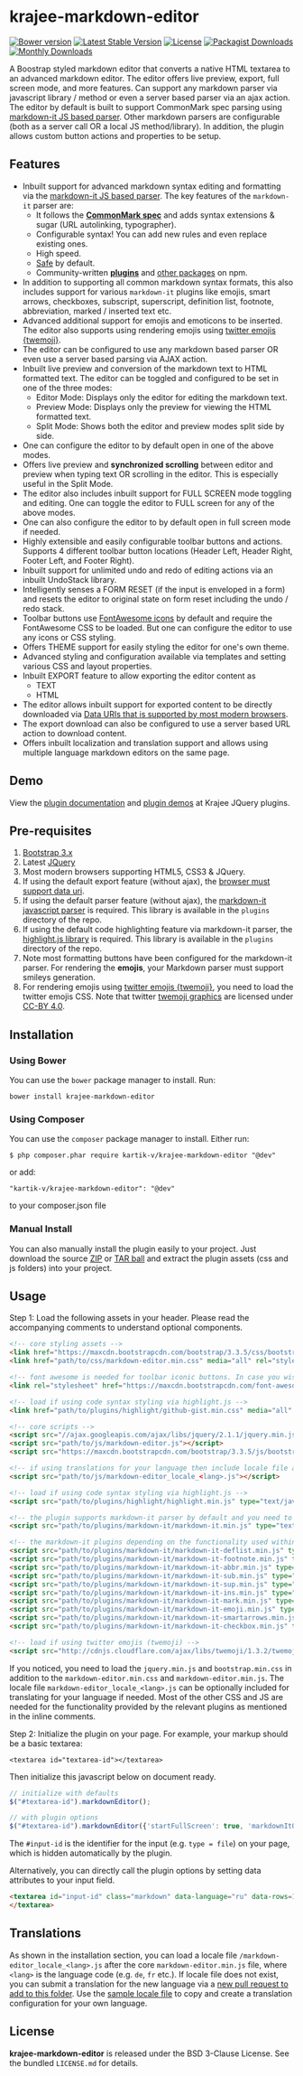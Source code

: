krajee-markdown-editor
======================

[![Bower version](https://badge.fury.io/bo/krajee-markdown-editor.svg)](http://badge.fury.io/bo/krajee-markdown-editor)
[![Latest Stable Version](https://poser.pugx.org/kartik-v/krajee-markdown-editor/v/stable)](https://packagist.org/packages/kartik-v/krajee-markdown-editor)
[![License](https://poser.pugx.org/kartik-v/krajee-markdown-editor/license)](https://packagist.org/packages/kartik-v/krajee-markdown-editor)
[![Packagist Downloads](https://poser.pugx.org/kartik-v/krajee-markdown-editor/downloads)](https://packagist.org/packages/kartik-v/krajee-markdown-editor)
[![Monthly Downloads](https://poser.pugx.org/kartik-v/krajee-markdown-editor/d/monthly)](https://packagist.org/packages/kartik-v/krajee-markdown-editor)

A Boostrap styled markdown editor that converts a native HTML textarea to an advanced markdown editor. The editor offers live preview, export, full screen mode, and more features. Can support any markdown parser via javascript library / method or even a server based parser via an ajax action. The editor by default is built to support CommonMark spec parsing using [markdown-it JS based parser](https://markdown-it.github.io/). Other markdown parsers are configurable (both as a server call OR a local JS method/library). In addition, the plugin allows custom button actions and properties to be setup.

## Features

- Inbuilt support for advanced markdown syntax editing and formatting via the [markdown-it JS based parser](https://markdown-it.github.io/). The key features of the `markdown-it` parser are:
    - It follows the __[CommonMark spec](http://spec.commonmark.org/)__ and adds syntax extensions & sugar (URL autolinking, typographer).
    - Configurable syntax! You can add new rules and even replace existing ones.
    - High speed.
    - [Safe](https://github.com/markdown-it/markdown-it/tree/master/docs/security.md) by default.
    - Community-written __[plugins](https://www.npmjs.org/browse/keyword/markdown-it-plugin)__ and [other packages](https://www.npmjs.org/browse/keyword/markdown-it) on npm.
- In addition to supporting all common markdown syntax formats, this also includes support for various `markdown-it` plugins like emojis, smart arrows, checkboxes, subscript, superscript, definition list, footnote, abbreviation, marked / inserted text etc.
- Advanced additional support for emojis and emoticons to be inserted. The editor also supports using rendering emojis using [twitter emojis {twemoji}](https://github.com/twitter/twemoji).
- The editor can be configured to use any markdown based parser OR even use a server based parsing via AJAX action.
- Inbuilt live preview and conversion of the markdown text to HTML formatted text. The editor can be toggled and configured to be set in one of the three modes:
   - Editor Mode: Displays only the editor for editing the markdown text.
   - Preview Mode: Displays only the preview for viewing the HTML formatted text.
   - Split Mode: Shows both the editor and preview modes split side by side.
- One can configure the editor to by default open in one of the above modes.
- Offers live preview and **synchronized scrolling** between editor and preview when typing text OR scrolling in the editor. This is especially useful in the Split Mode.
- The editor also includes inbuilt support for FULL SCREEN mode toggling and editing. One can toggle the editor to FULL screen for any of the above modes. 
- One can also configure the editor to by default open in full screen mode if needed.
- Highly extensible and easily configurable toolbar buttons and actions. Supports 4 different toolbar button locations (Header Left, Header Right, Footer Left, and Footer Right).
- Inbuilt support for unlimited undo and redo of editing actions via an inbuilt UndoStack library.
- Intelligently senses a FORM RESET (if the input is enveloped in a form) and resets the editor to original state on form reset including the undo / redo stack.
- Toolbar buttons use [FontAwesome icons](http://fortawesome.github.io/Font-Awesome/) by default and require the FontAwesome CSS to be loaded. But one can configure the editor to use any icons or CSS styling.
- Offers THEME support for easily styling the editor for one's own theme.
- Advanced styling and configuration available via templates and setting various CSS and layout properties.
- Inbuilt EXPORT feature to allow exporting the editor content as 
   - TEXT
   - HTML
- The editor allows inbuilt support for exported content to be directly downloaded via [Data URIs that is supported by most modern browsers](caniuse.com/datauri). 
- The export download can also be configured to use a server based URL action to download content.
- Offers inbuilt localization and translation support and allows using multiple language markdown editors on the same page.

## Demo

View the [plugin documentation](http://plugins.krajee.com/markdown-editor) and [plugin demos](http://plugins.krajee.com/markdown-editor/demo) at Krajee JQuery plugins. 

## Pre-requisites  

1. [Bootstrap 3.x](http://getbootstrap.com/)
2. Latest [JQuery](http://jquery.com/)
3. Most modern browsers supporting HTML5, CSS3 & JQuery. 
4. If using the default export feature (without ajax), the [browser must support data uri](http://caniuse.com/#feat=datauri).
5. If using the default parser feature (without ajax), the [markdown-it javascript parser](https://markdown-it.github.io/) is required. This library is available in the `plugins` directory of the repo.
6. If using the default code highlighting feature via markdown-it parser, the [highlight.js library](https://highlightjs.org/) is required. This library is available in the `plugins` directory of the repo.
7. Note most formatting buttons have been configured for the markdown-it parser. For rendering the **emojis**, your Markdown parser must support smileys generation. 
8. For rendering emojis using [twitter emojis {twemoji}](https://github.com/twitter/twemoji), you need to load the twitter emojis CSS. Note that twitter [twemoji graphics](https://github.com/twitter/twemoji) are licensed under [CC-BY 4.0](https://creativecommons.org/licenses/by/4.0/).

## Installation

### Using Bower
You can use the `bower` package manager to install. Run:

    bower install krajee-markdown-editor

### Using Composer
You can use the `composer` package manager to install. Either run:

    $ php composer.phar require kartik-v/krajee-markdown-editor "@dev"

or add:

    "kartik-v/krajee-markdown-editor": "@dev"

to your composer.json file

### Manual Install

You can also manually install the plugin easily to your project. Just download the source [ZIP](https://github.com/kartik-v/krajee-markdown-editor/zipball/master) or [TAR ball](https://github.com/kartik-v/krajee-markdown-editor/tarball/master) and extract the plugin assets (css and js folders) into your project.

## Usage

Step 1: Load the following assets in your header. Please read the accompanying comments to understand optional components. 

```html
<!-- core styling assets -->
<link href="https://maxcdn.bootstrapcdn.com/bootstrap/3.3.5/css/bootstrap.min.css" rel="stylesheet">
<link href="path/to/css/markdown-editor.min.css" media="all" rel="stylesheet" type="text/css" />

<!-- font awesome is needed for toolbar iconic buttons. In case you wish to override icons you can skip this -->
<link rel="stylesheet" href="https://maxcdn.bootstrapcdn.com/font-awesome/4.5.0/css/font-awesome.min.css">

<!-- load if using code syntax styling via highlight.js -->
<link href="path/to/plugins/highlight/github-gist.min.css" media="all" rel="stylesheet" type="text/css"/>

<!-- core scripts -->
<script src="//ajax.googleapis.com/ajax/libs/jquery/2.1.1/jquery.min.js"></script>
<script src="path/to/js/markdown-editor.js"></script>
<script src="https://maxcdn.bootstrapcdn.com/bootstrap/3.3.5/js/bootstrap.min.js" type="text/javascript"></script>

<!-- if using translations for your language then include locale file as mentioned below after markdown-editor.js -->
<script src="path/to/js/markdown-editor_locale_<lang>.js"></script>

<!-- load if using code syntax styling via highlight.js -->
<script src="path/to/plugins/highlight/highlight.min.js" type="text/javascript"></script>

<!-- the plugin supports markdown-it parser by default and you need to include this if using this default parser -->
<script src="path/to/plugins/markdown-it/markdown-it.min.js" type="text/javascript"></script>

<!-- the markdown-it plugins depending on the functionality used within these plugins -->
<script src="path/to/plugins/markdown-it/markdown-it-deflist.min.js" type="text/javascript"></script>
<script src="path/to/plugins/markdown-it/markdown-it-footnote.min.js" type="text/javascript"></script>
<script src="path/to/plugins/markdown-it/markdown-it-abbr.min.js" type="text/javascript"></script>
<script src="path/to/plugins/markdown-it/markdown-it-sub.min.js" type="text/javascript"></script>
<script src="path/to/plugins/markdown-it/markdown-it-sup.min.js" type="text/javascript"></script>
<script src="path/to/plugins/markdown-it/markdown-it-ins.min.js" type="text/javascript"></script>
<script src="path/to/plugins/markdown-it/markdown-it-mark.min.js" type="text/javascript"></script>
<script src="path/to/plugins/markdown-it/markdown-it-emoji.min.js" type="text/javascript"></script>
<script src="path/to/plugins/markdown-it/markdown-it-smartarrows.min.js" type="text/javascript"></script>
<script src="path/to/plugins/markdown-it/markdown-it-checkbox.min.js" type="text/javascript"></script>

<!-- load if using twitter emojis (twemoji) -->
<script src="http://cdnjs.cloudflare.com/ajax/libs/twemoji/1.3.2/twemoji.min.js"></script>
```

If you noticed, you need to load the `jquery.min.js` and `bootstrap.min.css` in addition to the `markdown-editor.min.css` and `markdown-editor.min.js`. The locale file `markdown-editor_locale_<lang>.js` can be optionally included for translating for your language if needed. Most of the other CSS and JS are needed for the functionality provided by the relevant plugins as mentioned in the inline comments.

Step 2: Initialize the plugin on your page. For example, your markup should be a basic textarea:

```
<textarea id="textarea-id"></textarea>
```

Then initialize this javascript below on document ready.

```js
// initialize with defaults
$("#textarea-id").markdownEditor();

// with plugin options
$("#textarea-id").markdownEditor({'startFullScreen': true, 'markdownItOptions': {html: true}});
```

The `#input-id` is the identifier for the input (e.g. `type = file`) on your page, which is hidden automatically by the plugin. 

Alternatively, you can directly call the plugin options by setting data attributes to your input field.

```html
<textarea id="input-id" class="markdown" data-language="ru" data-rows=16>
</textarea>
```

## Translations

As shown in the installation section, you can load a locale file `/markdown-editor_locale_<lang>.js` after the core `markdown-editor.min.js` file, where `<lang>` is the language code (e.g. `de`, `fr` etc.). If  locale file does not exist, you can submit a translation for the new language via a [new pull request to add to this folder](https://github.com/kartik-v/krajee-markdown-editor/tree/master/js). Use the [sample locale file](https://github.com/kartik-v/krajee-markdown-editor/tree/master/js/markdown-editor_locale_LANG.js) to copy and create a translation configuration for your own language.

## License

**krajee-markdown-editor** is released under the BSD 3-Clause License. See the bundled `LICENSE.md` for details.
